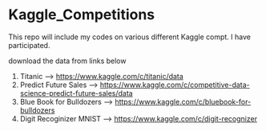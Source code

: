 # Kaggle_Competitions

This repo will include my codes on various different Kaggle compt. I have participated.

download the data from links below
1. Titanic --> https://www.kaggle.com/c/titanic/data
2. Predict Future Sales --> https://www.kaggle.com/c/competitive-data-science-predict-future-sales/data
3. Blue Book for Bulldozers --> https://www.kaggle.com/c/bluebook-for-bulldozers
4. Digit Recoginizer MNIST --> https://www.kaggle.com/c/digit-recognizer

